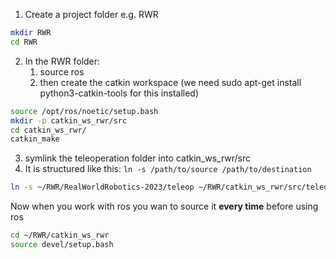 

1. Create a project folder e.g. RWR

```bash
mkdir RWR
cd RWR
```

2. In the RWR folder: 
   1. source ros 
   2. then create the catkin workspace (we need sudo apt-get install python3-catkin-tools for this installed)

```bash
source /opt/ros/noetic/setup.bash 
mkdir -p catkin_ws_rwr/src
cd catkin_ws_rwr/
catkin_make
```

3.  symlink the teleoperation folder into catkin_ws_rwr/src
4.  It is structured like this: `ln -s /path/to/source /path/to/destination`

```bash
ln -s ~/RWR/RealWorldRobotics-2023/teleop ~/RWR/catkin_ws_rwr/src/teleop
```





Now when you work with ros you wan to source it **every time** before using ros

```bash
cd ~/RWR/catkin_ws_rwr
source devel/setup.bash

```
